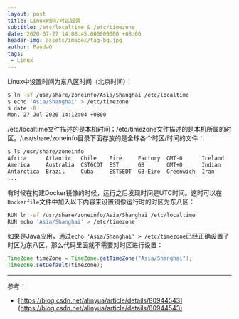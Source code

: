 ```yaml
---
layout: post
title: Linux时间/时区设置
subtitle: /etc/localtime & /etc/timezone
date: 2020-07-27 14:08:45.000000000 +08:00
header-img: assets/images/tag-bg.jpg
author: PandaQ
tags:
 - Linux
---
```


Linux中设置时间为东八区时间（北京时间）：

```bash
$ ln -sf /usr/share/zoneinfo/Asia/Shanghai /etc/localtime
$ echo 'Asia/Shanghai' > /etc/timezone
$ date -R
Mon, 27 Jul 2020 14:12:04 +0800
```

/etc/localtime文件描述的是本机时间；/etc/timezone文件描述的是本机所属的时区。/usr/share/zoneinfo目录下面存放的是全球各个时区/时间的文件：

```bash
$ ls /usr/share/zoneinfo
Africa      Atlantic   Chile    Eire     Factory  GMT-0      Iceland      Jamaica            
America     Australia  CST6CDT  EST      GB       GMT+0      Indian       Japan             
Antarctica  Brazil     Cuba     EST5EDT  GB-Eire  Greenwich  Iran         Kwajalein
...
```

有时候在构建Docker镜像的时候，运行之后发现时间是UTC时间。这时可以在`Dockerfile`文件中加入以下内容来设置镜像运行时的时区为东八区：

```bash
RUN ln -sf /usr/share/zoneinfo/Asia/Shanghai /etc/localtime
RUN echo 'Asia/Shanghai' > /etc/timezone
```

如果是Java应用，通过`echo 'Asia/Shanghai' > /etc/timezone`已经正确设置了时区为东八区，那么代码里面就不需要对时区进行设置：

```java
TimeZone timeZone = TimeZone.getTimeZone("Asia/Shanghai");
TimeZone.setDefault(timeZone);
```

<hr />

参考：
- [https://blog.csdn.net/alinyua/article/details/80944543](https://blog.csdn.net/alinyua/article/details/80944543)